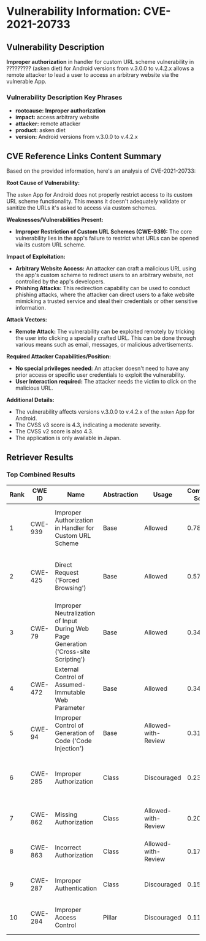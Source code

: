 # Vulnerability Information: CVE-2021-20733

## Vulnerability Description
**Improper authorization** in handler for custom URL scheme vulnerability in ????????? (asken diet) for Android versions from v.3.0.0 to v.4.2.x allows a remote attacker to lead a user to access an arbitrary website via the vulnerable App.

### Vulnerability Description Key Phrases
- **rootcause:** **Improper authorization**
- **impact:** access arbitrary website
- **attacker:** remote attacker
- **product:** asken diet
- **version:** Android versions from v.3.0.0 to v.4.2.x

## CVE Reference Links Content Summary
Based on the provided information, here's an analysis of CVE-2021-20733:

**Root Cause of Vulnerability:**

The `asken` App for Android does not properly restrict access to its custom URL scheme functionality. This means it doesn't adequately validate or sanitize the URLs it's asked to access via custom schemes.

**Weaknesses/Vulnerabilities Present:**

*   **Improper Restriction of Custom URL Schemes (CWE-939):** The core vulnerability lies in the app's failure to restrict what URLs can be opened via its custom URL scheme.

**Impact of Exploitation:**

*   **Arbitrary Website Access:** An attacker can craft a malicious URL using the app's custom scheme to redirect users to an arbitrary website, not controlled by the app's developers.
*   **Phishing Attacks:** This redirection capability can be used to conduct phishing attacks, where the attacker can direct users to a fake website mimicking a trusted service and steal their credentials or other sensitive information.

**Attack Vectors:**

*   **Remote Attack:** The vulnerability can be exploited remotely by tricking the user into clicking a specially crafted URL. This can be done through various means such as email, messages, or malicious advertisements.

**Required Attacker Capabilities/Position:**

*   **No special privileges needed:** An attacker doesn't need to have any prior access or specific user credentials to exploit the vulnerability.
*   **User Interaction required:**  The attacker needs the victim to click on the malicious URL.

**Additional Details:**

*   The vulnerability affects versions v.3.0.0 to v.4.2.x of the `asken` App for Android.
*   The CVSS v3 score is 4.3, indicating a moderate severity.
*   The CVSS v2 score is also 4.3.
*   The application is only available in Japan.

## Retriever Results

### Top Combined Results

| Rank | CWE ID | Name | Abstraction | Usage | Combined Score | Retrievers | Individual Scores |
|------|--------|------|-------------|-------|---------------|------------|-------------------|
| 1 | CWE-939 | Improper Authorization in Handler for Custom URL Scheme | Base | Allowed | 0.7894 | dense, sparse, graph | dense: 0.725, sparse: 0.344, graph: 0.643 |
| 2 | CWE-425 | Direct Request ('Forced Browsing') | Base | Allowed | 0.5701 | dense, sparse, graph | dense: 0.479, sparse: 0.196, graph: 0.611 |
| 3 | CWE-79 | Improper Neutralization of Input During Web Page Generation ('Cross-site Scripting') | Base | Allowed | 0.3441 | sparse, graph | sparse: 0.183, graph: 0.670 |
| 4 | CWE-472 | External Control of Assumed-Immutable Web Parameter | Base | Allowed | 0.3438 | dense, sparse | dense: 0.479, sparse: 0.182 |
| 5 | CWE-94 | Improper Control of Generation of Code ('Code Injection') | Base | Allowed-with-Review | 0.3123 | sparse, graph | sparse: 0.177, graph: 0.631 |
| 6 | CWE-285 | Improper Authorization | Class | Discouraged | 0.2382 | dense, sparse, graph | dense: 0.471, sparse: 0.204, graph: 0.503 |
| 7 | CWE-862 | Missing Authorization | Class | Allowed-with-Review | 0.2099 | dense, sparse | dense: 0.485, sparse: 0.200 |
| 8 | CWE-863 | Incorrect Authorization | Class | Allowed-with-Review | 0.1720 | sparse, graph | sparse: 0.198, graph: 0.503 |
| 9 | CWE-287 | Improper Authentication | Class | Discouraged | 0.1561 | dense, sparse | dense: 0.488, sparse: 0.183 |
| 10 | CWE-284 | Improper Access Control | Pillar | Discouraged | 0.1170 | dense, sparse | dense: 0.485, sparse: 0.185 |

